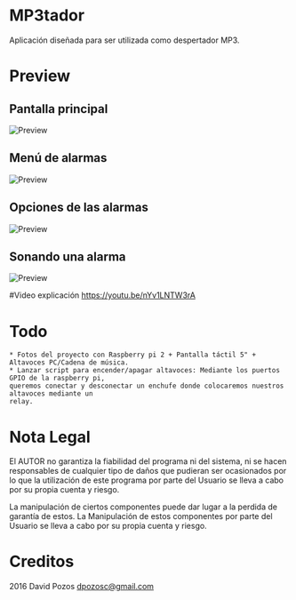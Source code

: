 # MP3tador
Aplicación diseñada para ser utilizada como despertador MP3.


# Preview

Pantalla principal
------------------
![Preview](http://i.imgur.com/7jbkR6v.png)

Menú de alarmas
---------------
![Preview](http://i.imgur.com/t8rv8Ai.png)

Opciones de las alarmas
-----------------------
![Preview](http://i.imgur.com/esTu7sT.png)

Sonando una alarma
------------------
![Preview](http://i.imgur.com/j0UZpdH.png)


#Video explicación
https://youtu.be/nYv1LNTW3rA


# Todo
	* Fotos del proyecto con Raspberry pi 2 + Pantalla táctil 5" + Altavoces PC/Cadena de música.
	* Lanzar script para encender/apagar altavoces: Mediante los puertos GPIO de la raspberry pi, 
	queremos conectar y desconectar un enchufe donde colocaremos nuestros altavoces mediante un
	relay.


# Nota Legal
El AUTOR no garantiza la fiabilidad del programa ni del sistema, ni se hacen responsables de cualquier 
tipo de daños que pudieran ser ocasionados por lo que la utilización de este programa por parte del 
Usuario se lleva a cabo por su propia cuenta y riesgo.

La manipulación de ciertos componentes puede dar lugar a la perdida de garantía de estos. La Manipulación 
de estos componentes por parte del Usuario se lleva a cabo por su propia cuenta y riesgo.


# Creditos
2016 David Pozos <dpozosc@gmail.com>
